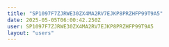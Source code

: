 ```yaml
---
title: "SP1097F7ZJRWE30ZX4MA2RV7EJKP8PRZHFP99T9A5"
date: 2025-05-05T06:00:42.250Z
user: SP1097F7ZJRWE30ZX4MA2RV7EJKP8PRZHFP99T9A5
layout: "users"
---
```

    